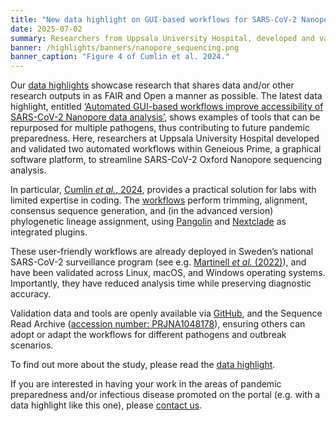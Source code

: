```yaml
---
title: "New data highlight on GUI-based workflows for SARS-CoV-2 Nanopore sequencing analysis"
date: 2025-07-02
summary: Researchers from Uppsala University Hospital, developed and validated two automated workflows within the GUI-based software Geneious Prime 2022.1.1. Validation data and tools are openly available via GitHub, and the Sequence Read Archive.
banner: /highlights/banners/nanopore_sequencing.png
banner_caption: "Figure 4 of Cumlin et al. 2024."
---
```


Our [data highlights](/highlights/) showcase research that shares data and/or other research outputs in as FAIR and Open a manner as possible. The latest data highlight, entitled [‘Automated GUI-based workflows improve accessibility of SARS-CoV-2 Nanopore data analysis’](/highlights/nanopore_sequencing/), shows examples of tools that can be repurposed for multiple pathogens, thus contributing to future pandemic preparedness. Here, researchers at Uppsala University Hospital developed and validated two automated workflows within Geneious Prime, a graphical software platform, to streamline SARS-CoV-2 Oxford Nanopore sequencing analysis.

In particular, [Cumlin _et al._, 2024](https://doi.org/10.3390/ijms25126645), provides a practical solution for labs with limited expertise in coding. The [workflows](https://github.com/clinical-genomics-uppsala/Geneious_SARS-CoV-2) perform trimming, alignment, consensus sequence generation, and (in the advanced version) phylogenetic lineage assignment, using [Pangolin](https://cov-lineages.org/resources/pangolin.html) and [Nextclade](https://joss.theoj.org/papers/10.21105/joss.03773) as integrated plugins.

These user-friendly workflows are already deployed in Sweden’s national SARS-CoV-2 surveillance program (see e.g. [Martinell _et al._ (2022)](https://doi.org/10.3390/v14030504)), and have been validated across Linux, macOS, and Windows operating systems. Importantly, they have reduced analysis time while preserving diagnostic accuracy.

Validation data and tools are openly available via [GitHub](https://github.com/clinical-genomics-uppsala/Geneious_SARS-CoV-2), and the Sequence Read Archive ([accession number: PRJNA1048178](https://www.ncbi.nlm.nih.gov/bioproject/PRJNA1048178/)), ensuring others can adopt or adapt the workflows for different pathogens and outbreak scenarios.

To find out more about the study, please read the [data highlight](/highlights/nanopore_sequencing/).

If you are interested in having your work in the areas of pandemic preparedness and/or infectious disease promoted on the portal (e.g. with a data highlight like this one), please [contact us](/contact/).

